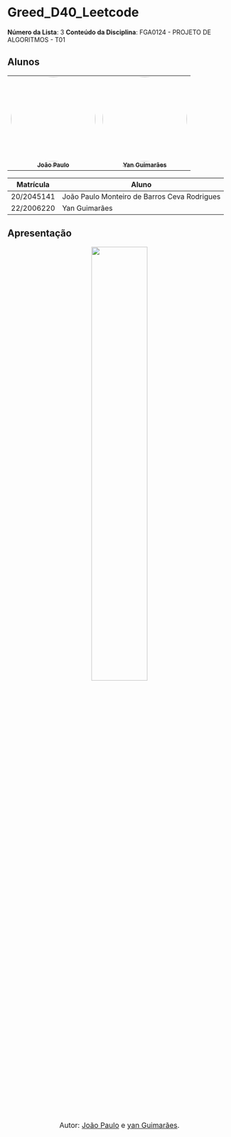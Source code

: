 # Greed_D40_Leetcode

**Número da Lista**: 3
**Conteúdo da Disciplina**: FGA0124 - PROJETO DE ALGORITMOS - T01

## Alunos

<div align = "center">
<table>
  <tr>
    <td align="center"><a href="https://github.com/joaombc"><img style="border-radius: 50%;" src="https://github.com/joaombc.png" width="190;" alt=""/><br /><sub><b>João Paulo</b></sub></a><br /><a href="Link git" title="Rocketseat"></a></td>
    <td align="center"><a href="https://github.com/yanzin00"><img style="border-radius: 50%;" src="https://github.com/yanzin00.png" width="190px;" alt=""/><br /><sub><b>Yan Guimarães </b></sub></a><br />
  </tr>
</table>

| Matrícula  | Aluno                                        |
| ---------- | -------------------------------------------- |
| 20/2045141 | João Paulo Monteiro de Barros Ceva Rodrigues |
| 22/2006220 | Yan Guimarães                                |

</div>

## Apresentação

<div align="center">
<a href="https://youtu.be/V2yUpufrJlM"><img src="https://img.youtube.com/vi/V2yUpufrJlM/maxresdefault.jpg" width="50%"></a>
</div>

<font size="3"><p style="text-align: center">Autor: [João Paulo](https://github.com/joaombc) e [yan Guimarães](https://github.com/yanzin00).</p></font>
